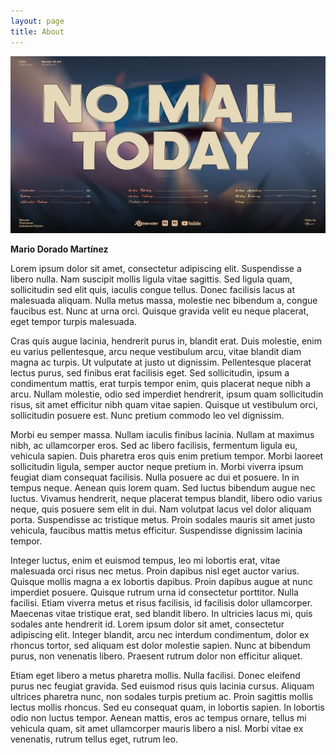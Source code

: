```yaml
---
layout: page
title: About
---
```


![](/assets/imagen.png)

**Mario Dorado Martínez**

Lorem ipsum dolor sit amet, consectetur adipiscing elit. Suspendisse a libero nulla. Nam suscipit mollis ligula vitae sagittis. Sed ligula quam, sollicitudin sed elit quis, iaculis congue tellus. Donec facilisis lacus at malesuada aliquam. Nulla metus massa, molestie nec bibendum a, congue faucibus est. Nunc at urna orci. Quisque gravida velit eu neque placerat, eget tempor turpis malesuada.

Cras quis augue lacinia, hendrerit purus in, blandit erat. Duis molestie, enim eu varius pellentesque, arcu neque vestibulum arcu, vitae blandit diam magna ac turpis. Ut vulputate at justo ut dignissim. Pellentesque placerat lectus purus, sed finibus erat facilisis eget. Sed sollicitudin, ipsum a condimentum mattis, erat turpis tempor enim, quis placerat neque nibh a arcu. Nullam molestie, odio sed imperdiet hendrerit, ipsum quam sollicitudin risus, sit amet efficitur nibh quam vitae sapien. Quisque ut vestibulum orci, sollicitudin posuere est. Nunc pretium commodo leo vel dignissim.

Morbi eu semper massa. Nullam iaculis finibus lacinia. Nullam at maximus nibh, ac ullamcorper eros. Sed ac libero facilisis, fermentum ligula eu, vehicula sapien. Duis pharetra eros quis enim pretium tempor. Morbi laoreet sollicitudin ligula, semper auctor neque pretium in. Morbi viverra ipsum feugiat diam consequat facilisis. Nulla posuere ac dui et posuere. In in tempus neque. Aenean quis lorem quam. Sed luctus bibendum augue nec luctus. Vivamus hendrerit, neque placerat tempus blandit, libero odio varius neque, quis posuere sem elit in dui. Nam volutpat lacus vel dolor aliquam porta. Suspendisse ac tristique metus. Proin sodales mauris sit amet justo vehicula, faucibus mattis metus efficitur. Suspendisse dignissim lacinia tempor.

Integer luctus, enim et euismod tempus, leo mi lobortis erat, vitae malesuada orci risus nec metus. Proin dapibus nisl eget auctor varius. Quisque mollis magna a ex lobortis dapibus. Proin dapibus augue at nunc imperdiet posuere. Quisque rutrum urna id consectetur porttitor. Nulla facilisi. Etiam viverra metus et risus facilisis, id facilisis dolor ullamcorper. Maecenas vitae tristique erat, sed blandit libero. In ultricies lacus mi, quis sodales ante hendrerit id. Lorem ipsum dolor sit amet, consectetur adipiscing elit. Integer blandit, arcu nec interdum condimentum, dolor ex rhoncus tortor, sed aliquam est dolor molestie sapien. Nunc at bibendum purus, non venenatis libero. Praesent rutrum dolor non efficitur aliquet.

Etiam eget libero a metus pharetra mollis. Nulla facilisi. Donec eleifend purus nec feugiat gravida. Sed euismod risus quis lacinia cursus. Aliquam ultrices pharetra nunc, non sodales turpis pretium ac. Proin sagittis mollis lectus mollis rhoncus. Sed eu consequat quam, in lobortis sapien. In lobortis odio non luctus tempor. Aenean mattis, eros ac tempus ornare, tellus mi vehicula quam, sit amet ullamcorper mauris libero a nisl. Morbi vitae ex venenatis, rutrum tellus eget, rutrum leo. 